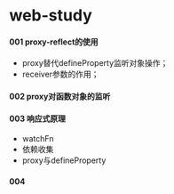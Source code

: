 # web-study

#### 001 proxy-reflect的使用

- proxy替代defineProperty监听对象操作；
- receiver参数的作用；



#### 002 proxy对函数对象的监听



#### 003 响应式原理

- watchFn
- 依赖收集
- proxy与defineProperty



#### 004





